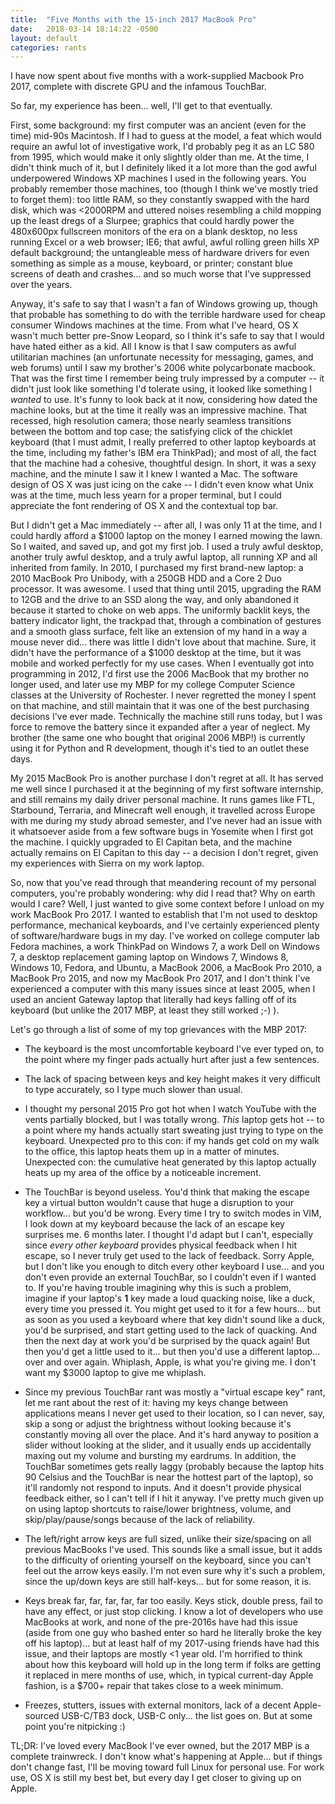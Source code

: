 ```yaml
---
title:  "Five Months with the 15-inch 2017 MacBook Pro"
date:   2018-03-14 18:14:22 -0500
layout: default
categories: rants
---
```


I have now spent about five months with a work-supplied Macbook Pro 2017, complete with discrete GPU and the infamous TouchBar.

So far, my experience has been... well, I'll get to that eventually.

<!-- readmore -->

First, some background: my first computer was an ancient (even for the time) mid-90s Macintosh. If I had to guess at the model, a feat which would require an awful lot of investigative work, I'd probably peg it as an LC 580 from 1995, which would make it only slightly older than me. At the time, I didn't think much of it, but I definitely liked it a lot more than the god awful underpowered Windows XP machines I used in the following years. You probably remember those machines, too (though I think we've mostly tried to forget them): too little RAM, so they constantly swapped with the hard disk, which was <2000RPM and uttered noises resembling a child mopping up the least dregs of a Slurpee; graphics that could hardly power the 480x600px fullscreen monitors of the era on a blank desktop, no less running Excel or a web browser; IE6; that awful, awful rolling green hills XP default background; the untangleable mess of hardware drivers for even something as simple as a mouse, keyboard, or printer; constant blue screens of death and crashes... and so much worse that I've suppressed over the years.

Anyway, it's safe to say that I wasn't a fan of Windows growing up, though that probable has something to do with the terrible hardware used for cheap consumer Windows machines at the time. From what I've heard, OS X wasn't much better pre-Snow Leopard, so I think it's safe to say that I would have hated either as a kid. All I know is that I saw computers as awful utilitarian machines (an unfortunate necessity for messaging, games, and web forums) until I saw my brother's 2006 white polycarbonate macbook. That was the first time I remember being truly impressed by a computer -- it didn't just look like something I'd tolerate using, it looked like something I *wanted* to use. It's funny to look back at it now, considering how dated the machine looks, but at the time it really was an impressive machine. That recessed, high resolution camera; those nearly seamless transitions between the bottom and top case; the satisfying click of the chicklet keyboard (that I must admit, I really preferred to other laptop keyboards at the time, including my father's IBM era ThinkPad); and most of all, the fact that the machine had a cohesive, thoughtful design. In short, it was a sexy machine, and the minute I saw it I knew I wanted a Mac. The software design of OS X was just icing on the cake -- I didn't even know what Unix was at the time, much less yearn for a proper terminal, but I could appreciate the font rendering of OS X and the contextual top bar.

But I didn't get a Mac immediately -- after all, I was only 11 at the time, and I could hardly afford a $1000 laptop on the money I earned mowing the lawn. So I waited, and saved up, and got my first job. I used a truly awful desktop, another truly awful desktop, and a truly awful laptop, all running XP and all inherited from family. In 2010, I purchased my first brand-new laptop: a 2010 MacBook Pro Unibody, with a 250GB HDD and a Core 2 Duo processor. It was awesome. I used that thing until 2015, upgrading the RAM to 12GB and the drive to an SSD along the way, and only abandoned it because it started to choke on web apps. The uniformly backlit keys, the battery indicator light, the trackpad that, through a combination of gestures and a smooth glass surface, felt like an extension of my hand in a way a mouse never did... there was little I didn't love about that machine. Sure, it didn't have the performance of a $1000 desktop at the time, but it was mobile and worked perfectly for my use cases. When I eventually got into programming in 2012, I'd first use the 2006 MacBook that my brother no longer used, and later use my MBP for my college Computer Science classes at the University of Rochester. I never regretted the money I spent on that machine, and still maintain that it was one of the best purchasing decisions I've ever made. Technically the machine still runs today, but I was force to remove the battery since it expanded after a year of neglect. My brother (the same one who bought that original 2006 MBP!) is currently using it for Python and R development, though it's tied to an outlet these days.

My 2015 MacBook Pro is another purchase I don't regret at all. It has served me well since I purchased it at the beginning of my first software internship, and still remains my daily driver personal machine. It runs games like FTL, Starbound, Terraria, and Minecraft well enough, it travelled across Europe with me during my study abroad semester, and I've never had an issue with it whatsoever aside from a few software bugs in Yosemite when I first got the machine. I quickly upgraded to El Capitan beta, and the machine actually remains on El Capitan to this day -- a decision I don't regret, given my experiences with Sierra on my work laptop.

So, now that you've read through that meandering recount of my personal computers, you're probably wondering: why did I read that? Why on earth would I care? Well, I just wanted to give some context before I unload on my work MacBook Pro 2017. I wanted to establish that I'm not used to desktop performance, mechanical keyboards, and I've certainly experienced plenty of software/hardware bugs in my day. I've worked on college computer lab Fedora machines, a work ThinkPad on Windows 7, a work Dell on Windows 7, a desktop replacement gaming laptop on Windows 7, Windows 8, Windows 10, Fedora, and Ubuntu, a MacBook 2006, a MacBook Pro 2010, a MacBook Pro 2015, and now my MacBook Pro 2017, and I don't think I've experienced a computer with this many issues since at least 2005, when I used an ancient Gateway laptop that literally had keys falling off of its keyboard (but unlike the 2017 MBP, at least they still worked ;-) ).

Let's go through a list of some of my top grievances with the MBP 2017:

- The keyboard is the most uncomfortable keyboard I've ever typed on, to
  the point where my finger pads actually hurt after just a few sentences.

- The lack of spacing between keys and key height makes it very difficult to
  type accurately, so I type much slower than usual.

- I thought my personal 2015 Pro got hot when I watch YouTube with the vents
  partially blocked, but I was totally wrong. *This* laptop gets hot -- to a
  point where my hands actually start sweating just trying to type on the
  keyboard. Unexpected pro to this con: if my hands get cold on my walk to
  the office, this laptop heats them up in a matter of minutes. Unexpected
  con: the cumulative heat generated by this laptop actually heats up my
  area of the office by a noticeable increment.

- The TouchBar is beyond useless. You'd think that making the escape key a
  virtual button wouldn't cause that huge a disruption to your workflow...
  but you'd be wrong. Every time I try to switch modes in VIM, I look down
  at my keyboard because the lack of an escape key surprises me. 6 months
  later. I thought I'd adapt but I can't, especially since *every other
  keyboard* provides physical feedback when I hit escape, so I never truly
  get used to the lack of feedback. Sorry Apple, but I don't like you
  enough to ditch every other keyboard I use... and you don't even provide
  an external TouchBar, so I couldn't even if I wanted to. If you're having
  trouble imagining why this is such a problem, imagine if your laptop's
  **1** key made a loud quacking noise, like a duck, every time you pressed
  it. You might get used to it for a few hours... but as soon as you used a
  keyboard where that key didn't sound like a duck, you'd be surprised, and
  start getting used to the lack of quacking. And then the next day at work
  you'd be surprised by the quack again! But then you'd get a little used
  to it... but then you'd use a different laptop... over and over again.
  Whiplash, Apple, is what you're giving me. I don't want my $3000 laptop
  to give me whiplash.

- Since my previous TouchBar rant was mostly a "virtual escape key" rant,
  let me rant about the rest of it: having my keys change between applications
  means I never get used to their location, so I can never, say, skip a song
  or adjust the brightness without looking because it's constantly moving all
  over the place. And it's hard anyway to position a slider without looking at
  the slider, and it usually ends up accidentally maxing out my volume and
  bursting my eardrums. In addition, the TouchBar sometimes gets really laggy
  (probably because the laptop hits 90 Celsius and the TouchBar is near the
  hottest part of the laptop), so it'll randomly not respond to inputs. And
  it doesn't provide physical feedback either, so I can't tell if I hit it
  anyway. I've pretty much given up on using laptop shortcuts to raise/lower
  brightness, volume, and skip/play/pause/songs because of the lack of
  reliability.

- The left/right arrow keys are full sized, unlike their size/spacing on all
  previous MacBooks I've used. This sounds like a small issue, but it adds
  to the difficulty of orienting yourself on the keyboard, since you can't
  feel out the arrow keys easily. I'm not even sure why it's such a problem,
  since the up/down keys are still half-keys... but for some reason, it is.

- Keys break far, far, far, far, far too easily. Keys stick, double press,
  fail to have any effect, or just stop clicking. I know a lot of developers
  who use MacBooks at work, and none of the pre-2016s have had this issue
  (aside from one guy who bashed enter so hard he literally broke the key off
  his laptop)... but at least half of my 2017-using friends have had this
  issue, and their laptops are mostly <1 year old. I'm horrified to think
  about how this keyboard will hold up in the long term if folks are
  getting it replaced in mere months of use, which, in typical current-day
  Apple fashion, is a $700+ repair that takes close to a week minimum.

- Freezes, stutters, issues with external monitors, lack of a decent
  Apple-sourced USB-C/TB3 dock, USB-C only... the list goes on. But at
  some point you're nitpicking :)

TL;DR: I've loved every MacBook I've ever owned, but the 2017 MBP is a complete trainwreck. I don't know what's happening at Apple... but if things don't change fast, I'll be moving toward full Linux for personal use. For work use, OS X is still my best bet, but every day I get closer to giving up on Apple.
